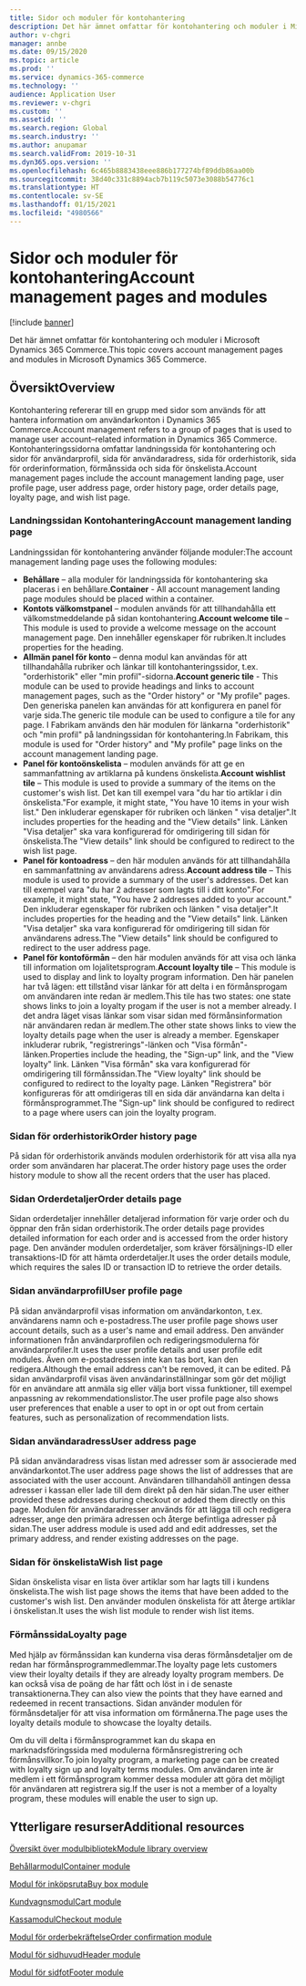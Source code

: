 ```yaml
---
title: Sidor och moduler för kontohantering
description: Det här ämnet omfattar för kontohantering och moduler i Microsoft Dynamics 365 Commerce.
author: v-chgri
manager: annbe
ms.date: 09/15/2020
ms.topic: article
ms.prod: ''
ms.service: dynamics-365-commerce
ms.technology: ''
audience: Application User
ms.reviewer: v-chgri
ms.custom: ''
ms.assetid: ''
ms.search.region: Global
ms.search.industry: ''
ms.author: anupamar
ms.search.validFrom: 2019-10-31
ms.dyn365.ops.version: ''
ms.openlocfilehash: 6c465b8883438eee886b177274bf89ddb86aa00b
ms.sourcegitcommit: 38d40c331c8894acb7b119c5073e3088b54776c1
ms.translationtype: HT
ms.contentlocale: sv-SE
ms.lasthandoff: 01/15/2021
ms.locfileid: "4980566"
---
```

# <a name="account-management-pages-and-modules"></a><span data-ttu-id="18488-103">Sidor och moduler för kontohantering</span><span class="sxs-lookup"><span data-stu-id="18488-103">Account management pages and modules</span></span>

[!include [banner](includes/banner.md)]

<span data-ttu-id="18488-104">Det här ämnet omfattar för kontohantering och moduler i Microsoft Dynamics 365 Commerce.</span><span class="sxs-lookup"><span data-stu-id="18488-104">This topic covers account management pages and modules in Microsoft Dynamics 365 Commerce.</span></span>

## <a name="overview"></a><span data-ttu-id="18488-105">Översikt</span><span class="sxs-lookup"><span data-stu-id="18488-105">Overview</span></span>

<span data-ttu-id="18488-106">Kontohantering refererar till en grupp med sidor som används för att hantera information om användarkonton i Dynamics 365 Commerce.</span><span class="sxs-lookup"><span data-stu-id="18488-106">Account management refers to a group of pages that is used to manage user account–related information in Dynamics 365 Commerce.</span></span> <span data-ttu-id="18488-107">Kontohanteringssidorna omfattar landningssida för kontohantering och sidor för användarprofil, sida för användaradress, sida för orderhistorik, sida för orderinformation, förmånssida och sida för önskelista.</span><span class="sxs-lookup"><span data-stu-id="18488-107">Account management pages include the account management landing page, user profile page, user address page, order history page, order details page, loyalty page, and wish list page.</span></span>

### <a name="account-management-landing-page"></a><span data-ttu-id="18488-108">Landningssidan Kontohantering</span><span class="sxs-lookup"><span data-stu-id="18488-108">Account management landing page</span></span>

<span data-ttu-id="18488-109">Landningssidan för kontohantering använder följande moduler:</span><span class="sxs-lookup"><span data-stu-id="18488-109">The account management landing page uses the following modules:</span></span>

- <span data-ttu-id="18488-110">**Behållare** – alla moduler för landningssida för kontohantering ska placeras i en behållare.</span><span class="sxs-lookup"><span data-stu-id="18488-110">**Container** - All account management landing page modules should be placed within a container.</span></span> 
- <span data-ttu-id="18488-111">**Kontots välkomstpanel** – modulen används för att tillhandahålla ett välkomstmeddelande på sidan kontohantering.</span><span class="sxs-lookup"><span data-stu-id="18488-111">**Account welcome tile** – This module is used to provide a welcome message on the account management page.</span></span> <span data-ttu-id="18488-112">Den innehåller egenskaper för rubriken.</span><span class="sxs-lookup"><span data-stu-id="18488-112">It includes properties for the heading.</span></span>
- <span data-ttu-id="18488-113">**Allmän panel för konto** – denna modul kan användas för att tillhandahålla rubriker och länkar till kontohanteringssidor, t.ex. "orderhistorik" eller "min profil"-sidorna.</span><span class="sxs-lookup"><span data-stu-id="18488-113">**Account generic tile** - This module can be used to provide headings and links to account management pages, such as the "Order history" or "My profile" pages.</span></span> <span data-ttu-id="18488-114">Den generiska panelen kan användas för att konfigurera en panel för varje sida.</span><span class="sxs-lookup"><span data-stu-id="18488-114">The generic tile module can be used to configure a tile for any page.</span></span> <span data-ttu-id="18488-115">I Fabrikam används den här modulen för länkarna "orderhistorik" och "min profil" på landningssidan för kontohantering.</span><span class="sxs-lookup"><span data-stu-id="18488-115">In Fabrikam, this module is used for "Order history" and "My profile" page links on the account management landing page.</span></span>
- <span data-ttu-id="18488-116">**Panel för kontoönskelista** – modulen används för att ge en sammanfattning av artiklarna på kundens önskelista.</span><span class="sxs-lookup"><span data-stu-id="18488-116">**Account wishlist tile** – This module is used to provide a summary of the items on the customer's wish list.</span></span> <span data-ttu-id="18488-117">Det kan till exempel vara "du har tio artiklar i din önskelista."</span><span class="sxs-lookup"><span data-stu-id="18488-117">For example, it might state, "You have 10 items in your wish list."</span></span> <span data-ttu-id="18488-118">Den inkluderar egenskaper för rubriken och länken " visa detaljer".</span><span class="sxs-lookup"><span data-stu-id="18488-118">It includes properties for the heading and the "View details" link.</span></span> <span data-ttu-id="18488-119">Länken "Visa detaljer" ska vara konfigurerad för omdirigering till sidan för önskelista.</span><span class="sxs-lookup"><span data-stu-id="18488-119">The "View details" link should be configured to redirect to the wish list page.</span></span> 
- <span data-ttu-id="18488-120">**Panel för kontoadress** – den här modulen används för att tillhandahålla en sammanfattning av användarens adress.</span><span class="sxs-lookup"><span data-stu-id="18488-120">**Account address tile** – This module is used to provide a summary of the user's addresses.</span></span> <span data-ttu-id="18488-121">Det kan till exempel vara "du har 2 adresser som lagts till i ditt konto".</span><span class="sxs-lookup"><span data-stu-id="18488-121">For example, it might state, "You have 2 addresses added to your account."</span></span> <span data-ttu-id="18488-122">Den inkluderar egenskaper för rubriken och länken " visa detaljer".</span><span class="sxs-lookup"><span data-stu-id="18488-122">It includes properties for the heading and the "View details" link.</span></span> <span data-ttu-id="18488-123">Länken "Visa detaljer" ska vara konfigurerad för omdirigering till sidan för användarens adress.</span><span class="sxs-lookup"><span data-stu-id="18488-123">The "View details" link should be configured to redirect to the user address page.</span></span>
- <span data-ttu-id="18488-124">**Panel för kontoförmån** – den här modulen används för att visa och länka till information om lojalitetsprogram.</span><span class="sxs-lookup"><span data-stu-id="18488-124">**Account loyalty tile** – This module is used to display and link to loyalty program information.</span></span> <span data-ttu-id="18488-125">Den här panelen har två lägen: ett tillstånd visar länkar för att delta i en förmånsprogam om användaren inte redan är medlem.</span><span class="sxs-lookup"><span data-stu-id="18488-125">This tile has two states: one state shows links to join a loyalty progam if the user is not a member already.</span></span> <span data-ttu-id="18488-126">I det andra läget visas länkar som visar sidan med förmånsinformation när användaren redan är medlem.</span><span class="sxs-lookup"><span data-stu-id="18488-126">The other state shows links to view the loyalty details page when the user is already a member.</span></span> <span data-ttu-id="18488-127">Egenskaper inkluderar rubrik, "registrerings"-länken och "Visa förmån"-länken.</span><span class="sxs-lookup"><span data-stu-id="18488-127">Properties include the heading, the "Sign-up" link, and the "View loyalty" link.</span></span> <span data-ttu-id="18488-128">Länken "Visa förmån" ska vara konfigurerad för omdirigering till förmånssidan.</span><span class="sxs-lookup"><span data-stu-id="18488-128">The "View loyalty" link should be configured to redirect to the loyalty page.</span></span> <span data-ttu-id="18488-129">Länken "Registrera" bör konfigureras för att omdirigeras till en sida där användarna kan delta i förmånsprogrammet.</span><span class="sxs-lookup"><span data-stu-id="18488-129">The "Sign-up" link should be configured to redirect to a page where users can join the loyalty program.</span></span> 

### <a name="order-history-page"></a><span data-ttu-id="18488-130">Sidan för orderhistorik</span><span class="sxs-lookup"><span data-stu-id="18488-130">Order history page</span></span>

<span data-ttu-id="18488-131">På sidan för orderhistorik används modulen orderhistorik för att visa alla nya order som användaren har placerat.</span><span class="sxs-lookup"><span data-stu-id="18488-131">The order history page uses the order history module to show all the recent orders that the user has placed.</span></span>

### <a name="order-details-page"></a><span data-ttu-id="18488-132">Sidan Orderdetaljer</span><span class="sxs-lookup"><span data-stu-id="18488-132">Order details page</span></span>

<span data-ttu-id="18488-133">Sidan orderdetaljer innehåller detaljerad information för varje order och du öppnar den från sidan orderhistorik.</span><span class="sxs-lookup"><span data-stu-id="18488-133">The order details page provides detailed information for each order and is accessed from the order history page.</span></span> <span data-ttu-id="18488-134">Den använder modulen orderdetaljer, som kräver försäljnings-ID eller transaktions-ID för att hämta orderdetaljer.</span><span class="sxs-lookup"><span data-stu-id="18488-134">It uses the order details module, which requires the sales ID or transaction ID to retrieve the order details.</span></span>

### <a name="user-profile-page"></a><span data-ttu-id="18488-135">Sidan användarprofil</span><span class="sxs-lookup"><span data-stu-id="18488-135">User profile page</span></span>

<span data-ttu-id="18488-136">På sidan användarprofil visas information om användarkonton, t.ex. användarens namn och e-postadress.</span><span class="sxs-lookup"><span data-stu-id="18488-136">The user profile page shows user account details, such as a user's name and email address.</span></span> <span data-ttu-id="18488-137">Den använder informationen från användarprofilen och redigeringsmodulerna för användarprofiler.</span><span class="sxs-lookup"><span data-stu-id="18488-137">It uses the user profile details and user profile edit modules.</span></span> <span data-ttu-id="18488-138">Även om e-postadressen inte kan tas bort, kan den redigera.</span><span class="sxs-lookup"><span data-stu-id="18488-138">Although the email address can't be removed, it can be edited.</span></span> <span data-ttu-id="18488-139">På sidan användarprofil visas även användarinställningar som gör det möjligt för en användare att anmäla sig eller välja bort vissa funktioner, till exempel anpassning av rekommendationslistor.</span><span class="sxs-lookup"><span data-stu-id="18488-139">The user profile page also shows user preferences that enable a user to opt in or opt out from certain features, such as personalization of recommendation lists.</span></span> 

### <a name="user-address-page"></a><span data-ttu-id="18488-140">Sidan användaradress</span><span class="sxs-lookup"><span data-stu-id="18488-140">User address page</span></span>

<span data-ttu-id="18488-141">På sidan användaradress visas listan med adresser som är associerade med användarkontot.</span><span class="sxs-lookup"><span data-stu-id="18488-141">The user address page shows the list of addresses that are associated with the user account.</span></span> <span data-ttu-id="18488-142">Användaren tillhandahöll antingen dessa adresser i kassan eller lade till dem direkt på den här sidan.</span><span class="sxs-lookup"><span data-stu-id="18488-142">The user either provided these addresses during checkout or added them directly on  this page.</span></span> <span data-ttu-id="18488-143">Modulen för användaradresser används för att lägga till och redigera adresser, ange den primära adressen och återge befintliga adresser på sidan.</span><span class="sxs-lookup"><span data-stu-id="18488-143">The user address module is used add and edit addresses, set the primary address, and render existing addresses on the page.</span></span>

### <a name="wish-list-page"></a><span data-ttu-id="18488-144">Sidan för önskelista</span><span class="sxs-lookup"><span data-stu-id="18488-144">Wish list page</span></span>

<span data-ttu-id="18488-145">Sidan önskelista visar en lista över artiklar som har lagts till i kundens önskelista.</span><span class="sxs-lookup"><span data-stu-id="18488-145">The wish list page shows the items that have been added to the customer's wish list.</span></span> <span data-ttu-id="18488-146">Den använder modulen önskelista för att återge artiklar i önskelistan.</span><span class="sxs-lookup"><span data-stu-id="18488-146">It uses the wish list module to render wish list items.</span></span>

### <a name="loyalty-page"></a><span data-ttu-id="18488-147">Förmånssida</span><span class="sxs-lookup"><span data-stu-id="18488-147">Loyalty page</span></span>

<span data-ttu-id="18488-148">Med hjälp av förmånssidan kan kunderna visa deras förmånsdetaljer om de redan har förmånsprogrammedlemmar.</span><span class="sxs-lookup"><span data-stu-id="18488-148">The loyalty page lets customers view their loyalty details if they are already loyalty program members.</span></span> <span data-ttu-id="18488-149">De kan också visa de poäng de har fått och löst in i de senaste transaktionerna.</span><span class="sxs-lookup"><span data-stu-id="18488-149">They can also view the points that they have earned and redeemed in recent transactions.</span></span> <span data-ttu-id="18488-150">Sidan använder modulen för förmånsdetaljer för att visa information om förmånerna.</span><span class="sxs-lookup"><span data-stu-id="18488-150">The page uses the loyalty details module to showcase the loyalty details.</span></span> 

<span data-ttu-id="18488-151">Om du vill delta i förmånsprogrammet kan du skapa en marknadsföringssida med modulerna förmånsregistrering och förmånsvillkor.</span><span class="sxs-lookup"><span data-stu-id="18488-151">To join loyalty program, a marketing page can be created with loyalty sign up and loyalty terms modules.</span></span> <span data-ttu-id="18488-152">Om användaren inte är medlem i ett förmånsprogram kommer dessa moduler att göra det möjligt för användaren att registrera sig.</span><span class="sxs-lookup"><span data-stu-id="18488-152">If the user is not a member of a loyalty program, these modules will enable the user to sign up.</span></span>

## <a name="additional-resources"></a><span data-ttu-id="18488-153">Ytterligare resurser</span><span class="sxs-lookup"><span data-stu-id="18488-153">Additional resources</span></span>

[<span data-ttu-id="18488-154">Översikt över modulbibliotek</span><span class="sxs-lookup"><span data-stu-id="18488-154">Module library overview</span></span>](starter-kit-overview.md)

[<span data-ttu-id="18488-155">Behållarmodul</span><span class="sxs-lookup"><span data-stu-id="18488-155">Container module</span></span>](add-container-module.md)

[<span data-ttu-id="18488-156">Modul för inköpsruta</span><span class="sxs-lookup"><span data-stu-id="18488-156">Buy box module</span></span>](add-buy-box.md)

[<span data-ttu-id="18488-157">Kundvagnsmodul</span><span class="sxs-lookup"><span data-stu-id="18488-157">Cart module</span></span>](add-cart-module.md)

[<span data-ttu-id="18488-158">Kassamodul</span><span class="sxs-lookup"><span data-stu-id="18488-158">Checkout module</span></span>](add-checkout-module.md)

[<span data-ttu-id="18488-159">Modul för orderbekräftelse</span><span class="sxs-lookup"><span data-stu-id="18488-159">Order confirmation module</span></span>](order-confirmation-module.md)

[<span data-ttu-id="18488-160">Modul för sidhuvud</span><span class="sxs-lookup"><span data-stu-id="18488-160">Header module</span></span>](author-header-module.md)

[<span data-ttu-id="18488-161">Modul för sidfot</span><span class="sxs-lookup"><span data-stu-id="18488-161">Footer module</span></span>](author-footer-module.md)
